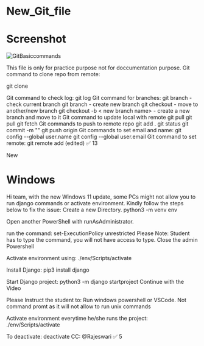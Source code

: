 # New_Git_file

# Screenshot
![GitBasiccommands](https://user-images.githubusercontent.com/106957343/185361665-dccff2e6-dbcb-43db-9934-04091d1e6a6a.png)

This file is only for practice purpose not for doccumentation purpose.
Git command to clone repo from remote:

git clone <github url>
  
Git command to check log:
git log
Git command for branches:
git branch - check current branch
git branch <new branch name> - create new branch
git checkout <branch name> - move to another/new branch
git checkout -b < new branch name> - create a new branch and move to it
Git command to update local with remote
git pull
git pull <branch name>
git fetch
Git commands to push to remote repo
git add .
git status
git commit -m "<message you want to log>"
git push origin <branch name>
Git commands to set email and name:
git config --global user.name <username>
git config --global user.email <email>
Git command to set remote:
git remote add <github url> (edited) 
:white_check_mark:
13

New



# Windows
  
  
Hi team, with the new Windows 11 update, some PCs might not allow you to run django commands or activate environment.
Kindly follow the steps below to fix the issue:
Create a new Directory.
python3 -m venv env
  
Open another PowerShell with runAsAdministrator.
  
run the command: set-ExecutionPolicy unrestricted  Please Note: Student has to type the command, you will not have access to type.
 Close the admin Powershell
  
Activate environment using: ./env/Scripts/activate
  
Install Django: pip3 install django
  
Start Django project: python3 -m django startproject <project-name>
Continue with the Video
  
Please Instruct the student to:
Run windows powershell or VSCode. Not command promt as it will not allow to run unix commands
  
Activate environment everytime he/she runs the project: ./env/Scripts/activate
  
To deactivate: deactivate
CC: 
@Rajeswari
:white_check_mark:
5

